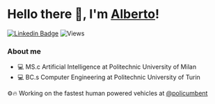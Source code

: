 
# Hello there 👋, I'm [Alberto](https://github.com/AlbertoEusebio)!

[![Linkedin Badge](https://img.shields.io/badge/-LinkedIn-0e76a8?style=flat-square&logo=Linkedin&logoColor=white)](https://www.linkedin.com/in/alberto-eusebio/)  ![Views](https://komarev.com/ghpvc/?username=AlbertoEusebio)

### About me
* 💻 MS.c Artificial Intelligence at Politechnic University of Milan
* 💻 BC.s Computer Engineering at Politechnic University of Turin


⚙️🔥 Working on the fastest human powered vehicles at [@policumbent](https://github.com/policumbent)
